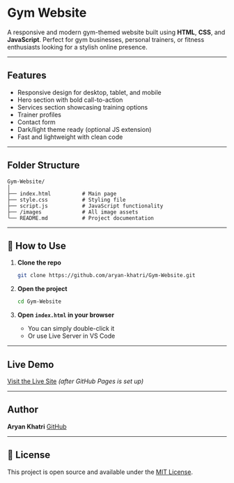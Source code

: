 #  Gym Website

A responsive and modern gym-themed website built using **HTML**, **CSS**, and **JavaScript**. Perfect for gym businesses, personal trainers, or fitness enthusiasts looking for a stylish online presence.

---

##  Features

*  Responsive design for desktop, tablet, and mobile
*  Hero section with bold call-to-action
*  Services section showcasing training options
*  Trainer profiles
*  Contact form
*  Dark/light theme ready (optional JS extension)
*  Fast and lightweight with clean code

---

##  Folder Structure

```
Gym-Website/
│
├── index.html          # Main page
├── style.css           # Styling file
├── script.js           # JavaScript functionality
├── /images             # All image assets
└── README.md           # Project documentation
```

---

## 🔧 How to Use

1. **Clone the repo**

   ```bash
   git clone https://github.com/aryan-khatri/Gym-Website.git
   ```

2. **Open the project**

   ```bash
   cd Gym-Website
   ```

3. **Open `index.html` in your browser**

   * You can simply double-click it
   * Or use Live Server in VS Code

---

##  Live Demo

 [Visit the Live Site](https://aryan-khatri.github.io/Gym-Website/) *(after GitHub Pages is set up)*

---

##  Author

**Aryan Khatri**
[GitHub](https://github.com/aryan-khatri)


---

## 📜 License

This project is open source and available under the [MIT License](./LICENSE).

